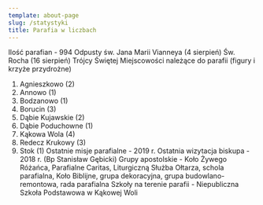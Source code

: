 ```yaml
---
template: about-page
slug: /statystyki
title: Parafia w liczbach
---
```

Ilość parafian - 994
Odpusty
św. Jana Marii Vianneya (4 sierpień)
Św. Rocha (16 sierpień)
Trójcy Świętej
Miejscowości należące do parafii (figury i krzyże przydrożne)
1. Agnieszkowo (2)
2. Annowo (1)
3. Bodzanowo (1)
4. Borucin (3)
5. Dąbie Kujawskie (2)
6. Dąbie Poduchowne (1)
7. Kąkowa Wola (4)
8. Redecz Krukowy (3)
9. Stok (1)
Ostatnie misje parafialne - 2019 r.
Ostatnia wizytacja biskupa - 2018 r. (Bp Stanisław Gębicki) 
Grupy apostolskie - Koło Żywego Różańca, Parafialne Caritas, Liturgiczną Służba Ołtarza, schola parafialna, Koło Biblijne, grupa dekoracyjna, grupa budowlano-remontowa, rada parafialna
Szkoły na terenie parafii - Niepubliczna Szkoła Podstawowa w Kąkowej Woli
